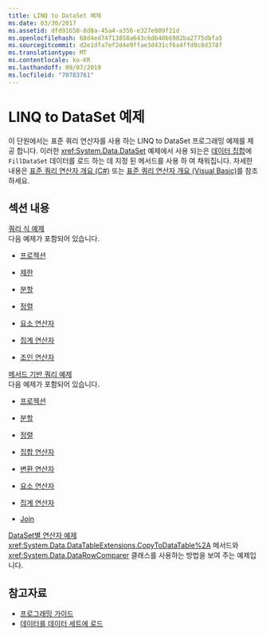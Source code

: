 ```yaml
---
title: LINQ to DataSet 예제
ms.date: 03/30/2017
ms.assetid: dfd91658-8d8a-45a4-a356-e327e809f21d
ms.openlocfilehash: 68d4ed74713858a643c6db40b6982ba2775dbfa5
ms.sourcegitcommit: d2e1dfa7ef2d4e9ffae3d431cf6a4ffd9c8d378f
ms.translationtype: MT
ms.contentlocale: ko-KR
ms.lasthandoff: 09/07/2019
ms.locfileid: "70783761"
---
```

# <a name="linq-to-dataset-examples"></a>LINQ to DataSet 예제
이 단원에서는 표준 쿼리 연산자를 사용 하는 LINQ to DataSet 프로그래밍 예제를 제공 합니다. 이러한 <xref:System.Data.DataSet> 예제에서 사용 되는은 [데이터 집합](loading-data-into-a-dataset.md)에 `FillDataSet` 데이터를 로드 하는 데 지정 된 메서드를 사용 하 여 채워집니다. 자세한 내용은 [표준 쿼리 연산자 개요 (C#)](../../../csharp/programming-guide/concepts/linq/standard-query-operators-overview.md) 또는 [표준 쿼리 연산자 개요 (Visual Basic)](../../../visual-basic/programming-guide/concepts/linq/standard-query-operators-overview.md)를 참조 하세요.  
  
## <a name="in-this-section"></a>섹션 내용  
 [쿼리 식 예제](query-expression-examples-linq-to-dataset.md)  
 다음 예제가 포함되어 있습니다.  
  
- [프로젝션](query-expression-syntax-examples-projection-linq-to-dataset.md)  
  
- [제한](query-expression-syntax-examples-restriction-linq-to-dataset.md)  
  
- [분할](query-expression-syntax-examples-partitioning.md)  
  
- [정렬](query-expression-syntax-examples-ordering-linq-to-dataset.md)  
  
- [요소 연산자](query-expression-syntax-examples-element-operators.md)  
  
- [집계 연산자](query-expression-syntax-examples-aggregate-operators.md)  
  
- [조인 연산자](query-expression-syntax-examples-join-operators.md)  
  
 [메서드 기반 쿼리 예제](method-based-query-examples-linq-to-dataset.md)  
 다음 예제가 포함되어 있습니다.  
  
- [프로젝션](method-based-query-syntax-examples-projection.md)  
  
- [분할](method-based-query-syntax-examples-partitioning-linq.md)  
  
- [정렬](method-based-query-syntax-examples-ordering-linq-to-dataset.md)  
  
- [집합 연산자](method-based-query-syntax-examples-set-operators.md)  
  
- [변환 연산자](method-based-query-syntax-examples-conversion-operators.md)  
  
- [요소 연산자](method-based-query-syntax-examples-element-operators.md)  
  
- [집계 연산자](method-based-query-syntax-examples-aggregate-operators.md)  
  
- [Join](method-based-query-syntax-examples-join-linq-to-dataset.md)  
  
 [DataSet별 연산자 예제](dataset-specific-operator-examples-linq-to-dataset.md)  
 <xref:System.Data.DataTableExtensions.CopyToDataTable%2A> 메서드와 <xref:System.Data.DataRowComparer> 클래스를 사용하는 방법을 보여 주는 예제입니다.  
  
## <a name="see-also"></a>참고자료

- [프로그래밍 가이드](programming-guide-linq-to-dataset.md)
- [데이터를 데이터 세트에 로드](loading-data-into-a-dataset.md)
